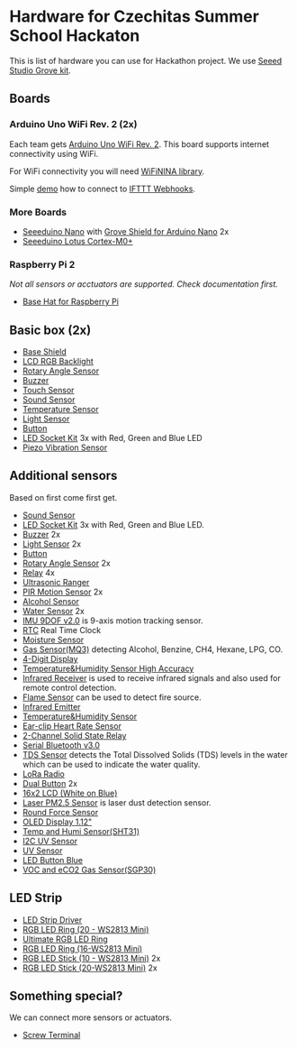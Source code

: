 # Hardware for Czechitas Summer School Hackaton

This is list of hardware you can use for Hackathon project. We use [Seeed Studio Grove kit](http://wiki.seeedstudio.com/Grove_System/).

## Boards
### Arduino Uno WiFi Rev. 2 (2x)

Each team gets [Arduino Uno WiFi Rev. 2](https://www.arduino.cc/en/Guide/ArduinoUnoWiFiRev2). This board supports internet connectivity using WiFi.

For WiFi connectivity you will need [WiFiNINA library](https://www.arduino.cc/en/Reference/WiFiNINA).

Simple [demo](https://github.com/bechynsky/IFTTT101) how to connect to [IFTTT Webhooks](https://ifttt.com/maker_webhooks).

### More Boards

* [Seeeduino Nano](https://wiki.seeedstudio.com/Seeeduino-Nano/) with [Grove Shield for Arduino Nano](https://wiki.seeedstudio.com/Grove_Shield_for_Arduino_Nano/) 2x
* [Seeeduino Lotus Cortex-M0+](https://wiki.seeedstudio.com/Seeeduino_Lotus_Cortex-M0-/)

### Raspberry Pi 2

*Not all sensors or acctuators are supported. Check documentation first.*

* [Base Hat for Raspberry Pi](https://wiki.seeedstudio.com/Grove_Base_Hat_for_Raspberry_Pi/)


## Basic box (2x)

* [Base Shield](http://wiki.seeedstudio.com/Base_Shield_V2/)
* [LCD RGB Backlight](http://wiki.seeedstudio.com/Grove-LCD_RGB_Backlight/)
* [Rotary Angle Sensor](http://wiki.seeedstudio.com/Grove-Rotary_Angle_Sensor/)
* [Buzzer](http://wiki.seeedstudio.com/Grove-Buzzer/)
* [Touch Sensor](http://wiki.seeedstudio.com/Grove-Touch_Sensor/)
* [Sound Sensor](http://wiki.seeedstudio.com/Grove-Sound_Sensor/)
* [Temperature Sensor](http://wiki.seeedstudio.com/Grove-Temperature_Sensor/)
* [Light Sensor](http://wiki.seeedstudio.com/Grove-Light_Sensor/)
* [Button](http://wiki.seeedstudio.com/Grove-Button/)
* [LED Socket Kit](http://wiki.seeedstudio.com/Grove-LED_Socket_Kit/) 3x with Red, Green and Blue LED
* [Piezo Vibration Sensor](http://wiki.seeedstudio.com/Grove-Piezo_Vibration_Sensor/)

## Additional sensors

Based on first come first get.

* [Sound Sensor](http://wiki.seeedstudio.com/Grove-Sound_Sensor/)
* [LED Socket Kit](http://wiki.seeedstudio.com/Grove-LED_Socket_Kit/) 3x with Red, Green and Blue LED.
* [Buzzer](http://wiki.seeedstudio.com/Grove-Buzzer/) 2x
* [Light Sensor](http://wiki.seeedstudio.com/Grove-Light_Sensor/) 2x
* [Button](http://wiki.seeedstudio.com/Grove-Button/)
* [Rotary Angle Sensor](http://wiki.seeedstudio.com/Grove-Rotary_Angle_Sensor/) 2x
* [Relay](http://wiki.seeedstudio.com/Grove-Relay/) 4x
* [Ultrasonic Ranger](http://wiki.seeedstudio.com/Grove-Ultrasonic_Ranger/)
* [PIR Motion Sensor](http://wiki.seeedstudio.com/Grove-PIR_Motion_Sensor/) 2x
* [Alcohol Sensor](http://wiki.seeedstudio.com/Grove-Alcohol_Sensor/)
* [Water Sensor](http://wiki.seeedstudio.com/Grove-Water_Sensor/) 2x
* [IMU 9DOF v2.0](http://wiki.seeedstudio.com/Grove-IMU_9DOF_v2.0/) is 9-axis motion tracking sensor.
* [RTC](http://wiki.seeedstudio.com/Grove-RTC/) Real Time Clock
* [Moisture Sensor](http://wiki.seeedstudio.com/Grove-Moisture_Sensor/)
* [Gas Sensor(MQ3)](http://wiki.seeedstudio.com/Grove-Gas_Sensor-MQ3/) detecting Alcohol, Benzine, CH4, Hexane, LPG, CO.
* [4-Digit Display](http://wiki.seeedstudio.com/Grove-4-Digit_Display/)
* [Temperature&Humidity Sensor High Accuracy](http://wiki.seeedstudio.com/Grove-TemptureAndHumidity_Sensor-High-Accuracy_AndMini-v1.0/)
* [Infrared Receiver](http://wiki.seeedstudio.com/Grove-Infrared_Receiver/) is used to receive infrared signals and also used for remote control detection.
* [Flame Sensor](http://wiki.seeedstudio.com/Grove-Flame_Sensor/) can be used to detect fire source.
* [Infrared Emitter](http://wiki.seeedstudio.com/Grove-Infrared_Emitter/)
* [Temperature&Humidity Sensor](http://wiki.seeedstudio.com/Grove-TemperatureAndHumidity_Sensor/)
* [Ear-clip Heart Rate Sensor](http://wiki.seeedstudio.com/Grove-Ear-clip_Heart_Rate_Sensor/)
* [2-Channel Solid State Relay](http://wiki.seeedstudio.com/Grove-2-Channel_Solid_State_Relay/)
* [Serial Bluetooth v3.0](http://wiki.seeedstudio.com/Grove-Serial_Bluetooth_v3.0/)
* [TDS Sensor](https://wiki.seeedstudio.com/Grove-TDS-Sensor/) detects the Total Dissolved Solids (TDS) levels in the water which can be used to indicate the water quality.
* [LoRa Radio](https://wiki.seeedstudio.com/Grove_LoRa_Radio/)
* [Dual Button](https://wiki.seeedstudio.com/Grove-Dual-Button/) 2x
* [16x2 LCD (White on Blue)](https://wiki.seeedstudio.com/Grove-16x2_LCD_Series/)
* [Laser PM2.5 Sensor](https://wiki.seeedstudio.com/Grove-Laser_PM2.5_Sensor-HM3301/) is laser dust detection sensor.
* [Round Force Sensor](https://wiki.seeedstudio.com/Grove-Round_Force_Sensor_FSR402/)
* [OLED Display 1.12"](https://wiki.seeedstudio.com/Grove-OLED_Display_1.12inch/)
* [Temp and Humi Sensor(SHT31)](https://wiki.seeedstudio.com/Grove-TempAndHumi_Sensor-SHT31/)
* [I2C UV Sensor](https://wiki.seeedstudio.com/Grove-I2C_UV_Sensor-VEML6070/)
* [UV Sensor](https://wiki.seeedstudio.com/Grove-UV_Sensor/)
* [LED Button Blue](https://wiki.seeedstudio.com/Grove-LED_Button/)
* [VOC and eCO2 Gas Sensor(SGP30)](https://wiki.seeedstudio.com/Grove-VOC_and_eCO2_Gas_Sensor-SGP30/)


## LED Strip

* [LED Strip Driver](https://wiki.seeedstudio.com/Grove-LED_Strip_Driver/)
* [RGB LED Ring (20 - WS2813 Mini)](https://wiki.seeedstudio.com/Grove-LED_ring/)
* [Ultimate RGB LED Ring](https://www.seeedstudio.com/Grove-Ultimate-RGB-LED-Ring-p-4203.html)
* [RGB LED Ring (16-WS2813 Mini)](https://www.seeedstudio.com/Grove-RGB-LED-Ring-16-WS2813-Mini-p-4201.html)
* [RGB LED Stick (10 - WS2813 Mini)](https://wiki.seeedstudio.com/Grove-RGB_LED_Stick-10-WS2813_Mini/) 2x
* [RGB LED Stick (20-WS2813 Mini)](https://www.seeedstudio.com/Grove-RGB-LED-Stick-20-WS2813-Mini-p-4271.html) 2x

## Something special?

We can connect more sensors or actuators.

* [Screw Terminal](http://wiki.seeedstudio.com/Grove-Screw_Terminal/)
